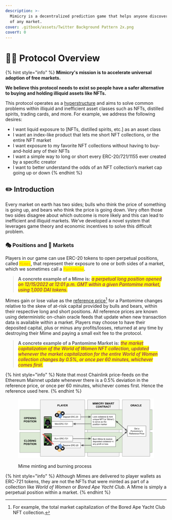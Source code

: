 ```yaml
---
description: >-
  Mimicry is a decentralized prediction game that helps anyone discover the odds
  of any market.
cover: .gitbook/assets/Twitter Background Pattern 2x.png
coverY: 0
---
```


# 👨🏫 Protocol Overview

{% hint style="info" %}
**Mimicry's mission is to accelerate universal adoption of free markets.**&#x20;

**We believe this protocol needs to exist so people have a safer alternative to buying and holding illiquid assets like NFTs.**

This protocol operates as a [hyperstructure](https://jacob.energy/hyperstructures.html) and aims to solve common problems within illiquid and inefficient asset classes such as NFTs, distilled spirits, trading cards, and more. For example, we address the following desires:

* I want liquid exposure to \[NFTs, distilled spirits, etc.] as an asset class
* I want an index-like product that lets me short NFT collections, or the entire NFT market
* I want exposure to my favorite NFT collections without having to buy-and-hold any of their NFTs
* I want a simple way to long or short every ERC-20/721/1155 ever created by a specific creator
* I want to better understand the odds of an NFT collection’s market cap going up or down
{% endhint %}

## ✏️  Introduction

Every market on earth has two sides; bulls who think the price of something is going up, and bears who think the price is going down. Very often those two sides disagree about which outcome is more likely and this can lead to inefficient and illiquid markets. We’ve developed a novel system that leverages game theory and economic incentives to solve this difficult problem.

### 🎭 Positions and 🎪 Markets

Players in our game can use ERC-20 tokens to open perpetual positions, called <mark style="color:orange;">`Mimes`</mark>, that represent their exposure to one or both sides of a market, which we sometimes call a <mark style="color:orange;">`Pantomime`</mark>.

> **A concrete example of a Mime is:** _<mark style="color:purple;">a perpetual long position opened on 12/15/2022 at 12:01 p.m. GMT within a given Pantomime market, using 1,000 DAI tokens.</mark>_

Mimes gain or lose value as the [reference price](#user-content-fn-1)[^1] for a Pantomime changes relative to the skew of at-risk capital provided by bulls and bears, within their respective long and short positions. All reference prices are known using deterministic on-chain oracle feeds that update when new transaction data is available within a market. Players may choose to have their deposited capital, plus or minus any profits/losses, returned at any time by destroying their Mime and paying a small exit fee to the protocol.

> **A concrete example of a Pantomime Market is:** _<mark style="color:purple;">the market capitalization of the World of Women NFT collection, updated whenever the market capitalization for the entire World of Women collection changes by 0.5%, or once per 60 minutes, whichever comes first.</mark>_

{% hint style="info" %}
Note that most Chainlink price-feeds on the Ethereum Mainnet update whenever there is a 0.5% deviation in the reference price, or once per 60 minutes, whichever comes first. Hence the reference used here.
{% endhint %}

<figure><img src=".gitbook/assets/Screen Shot 2023-02-08 at 12.37.01 PM.png" alt=""><figcaption><p>Mime minting and burning process</p></figcaption></figure>

{% hint style="info" %}
Although Mimes are delivered to player wallets as ERC-721 tokens, they are not the NFTs that were minted as part of a collection like _World of Women_ or _Bored Ape Yacht Club_. A Mime is simply a perpetual position within a market.
{% endhint %}

[^1]: For example, the total market capitalization of the Bored Ape Yacht Club NFT collection.
